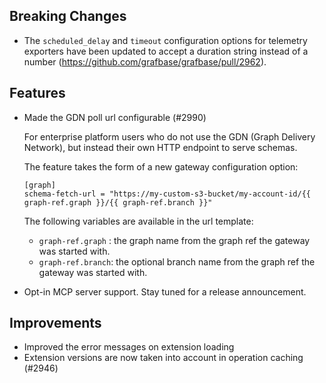 ## Breaking Changes

- The `scheduled_delay` and `timeout` configuration options for telemetry exporters have been updated to accept a duration string instead of a number (https://github.com/grafbase/grafbase/pull/2962).

## Features

- Made the GDN poll url configurable (#2990)

  For enterprise platform users who do not use the GDN (Graph Delivery Network), but instead their own HTTP endpoint to serve schemas.

  The feature takes the form of a new gateway configuration option:

  ```
  [graph]
  schema-fetch-url = "https://my-custom-s3-bucket/my-account-id/{{ graph-ref.graph }}/{{ graph-ref.branch }}"
  ```

  The following variables are available in the url template:

  - `graph-ref.graph` : the graph name from the graph ref the gateway was started with.
  - `graph-ref.branch`: the optional branch name from the graph ref the gateway was started with.

- Opt-in MCP server support. Stay tuned for a release announcement.

## Improvements

- Improved the error messages on extension loading
- Extension versions are now taken into account in operation caching (#2946)

